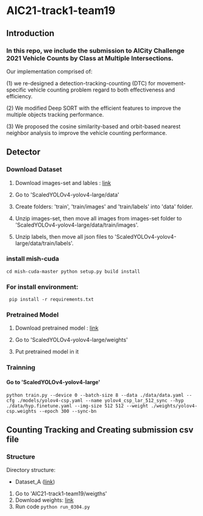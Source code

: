 # AIC21-track1-team19
## Introduction
### In this repo, we include the submission to AICity Challenge 2021 Vehicle Counts by Class at Multiple Intersections.

Our implementation comprised of:


(1) we re-designed a detection-tracking-counting (DTC) for movement-specific vehicle counting problem
regard to both effectiveness and efficiency.

(2) We modified Deep SORT with the efficient features to improve
the multiple objects tracking performance. 

(3) We proposed
the cosine similarity-based and orbit-based nearest
neighbor analysis to improve the vehicle counting
performance.
## Detector
### Download Dataset
1. Download images-set and lables : [link](https://drive.google.com/drive/folders/1x1bOvHdKnekuH2_-WPkXwaefIAbZFs6y?usp=sharing)

2. Go to 'ScaledYOLOv4-yolov4-large/data'

3. Create folders: 'train', 'train/images' and 'train/labels' into 'data' folder.

4. Unzip images-set, then move all images from images-set folder to 'ScaledYOLOv4-yolov4-large/data/train/images'.

5. Unzip labels, then move all json files to 'ScaledYOLOv4-yolov4-large/data/train/labels'.
### install mish-cuda
`
cd mish-cuda-master
python setup.py build install
`
### For install environment:
`
pip install -r requirements.txt`
### Pretrained Model
1. Download pretrained model : [link](https://drive.google.com/drive/folders/1FIIbxfv7gmS4bl33jlQiBOc8tC6LJBjM?usp=sharing)

2. Go to 'ScaledYOLOv4-yolov4-large/weights'

3. Put pretrained model in it

### Trainning
#### Go to 'ScaledYOLOv4-yolov4-large'
` python train.py --device 0 --batch-size 8 --data ./data/data.yaml --cfg ./models/yolov4-csp.yaml --name yolov4_csp_lar_512_sync --hyp ./data/hyp.finetune.yaml --img-size 512 512 --weight ./weights/yolov4-csp.weights --epoch 300 --sync-bn
`
## Counting Tracking and Creating submission csv file
### Structure
Directory structure:

* Dataset_A ([link](https://drive.google.com/drive/folders/1Q6s3YL0KQ2nnFM1Es8RvEAQcdfYEs_zf?usp=sharing))

1. Go to 'AIC21-track1-team19/weigths'
2. Download weights: [link](https://drive.google.com/file/d/15Z-ZC101rXjL1TymFk8s4bPx2c28GXGx/view?usp=sharing)
3. Run code
` python run_0304.py `
